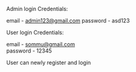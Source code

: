 Admin login Credentials:

email    - admin123@gmail.com
password - asd123

User login Credentials:

email    - sommu@gmail.com	
password - 12345

User can newly register and login 

